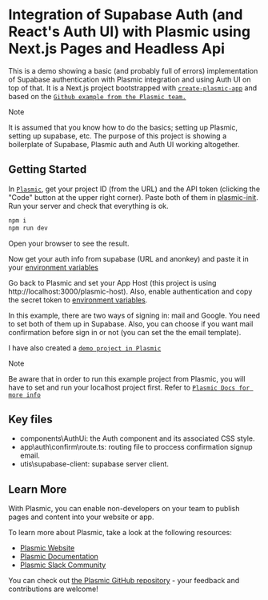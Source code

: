 # Integration of Supabase Auth (and React's Auth UI) with Plasmic using Next.js Pages and Headless Api
This is a demo showing a basic (and probably full of errors) implementation of Supabase authentication with Plasmic integration and using Auth UI on top of that. It is a Next.js project bootstrapped with [`create-plasmic-app`](https://www.npmjs.com/package/create-plasmic-app) and based on the [`Github example from the Plasmic team.`](https://github.com/plasmicapp/plasmic/tree/master/examples/supabase-auth-nextjs-pages-loader)

> [!NOTE]
> It is assumed that you know how to do the basics; setting up Plasmic, setting up supabase, etc. The purpose of this project is showing a boilerplate of Supabase, Plasmic auth and Auth UI working altogether.

## Getting Started

In [`Plasmic`](https://www.plasmic.app/), get your project ID (from the URL) and the API token (clicking the "Code" button at the upper right corner). Paste both of them in [plasmic-init](/plasmic-init.ts). Run your server and check that everything is ok.

```bash
npm i
npm run dev
```

Open your browser to see the result.

Now get your auth info from supabase (URL and anonkey) and paste it in your [environment variables](.env.local)

Go back to Plasmic and set your App Host (this project is using http://localhost:3000/plasmic-host). Also, enable authentication and copy the secret token to [environment variables](.env.local).

In this example, there are two ways of signing in: mail and Google. You need to set both of them up in Supabase. Also, you can choose if you want mail confirmation before sign in or not (you can set the the email template).

I have also created a [`demo project in Plasmic`](https://studio.plasmic.app/projects/jwUQnQ6rgJe4v5GYJqEzaq) 
> [!NOTE]
Be aware that in order to run this example project from Plasmic, you will have to set and run your localhost project first. Refer to [`Plasmic Docs for more info`](https://docs.plasmic.app/learn/code-components/)
## Key files

- components\AuthUi: the Auth component and its associated CSS style.
- app\auth\confirm\route.ts: routing file to proccess confirmation signup email.
- utis\supabase-client: supabase server client.

## Learn More

With Plasmic, you can enable non-developers on your team to publish pages and content into your website or app.

To learn more about Plasmic, take a look at the following resources:

- [Plasmic Website](https://www.plasmic.app/)
- [Plasmic Documentation](https://docs.plasmic.app/learn/)
- [Plasmic Slack Community](https://www.plasmic.app/slack)

You can check out [the Plasmic GitHub repository](https://github.com/plasmicapp/plasmic) - your feedback and contributions are welcome!
